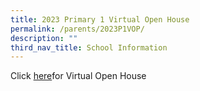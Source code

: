 ```yaml
---
title: 2023 Primary 1 Virtual Open House
permalink: /parents/2023P1VOP/
description: ""
third_nav_title: School Information
---
```







Click [here](https://sites.google.com/moe.edu.sg/wgps-2023-primary-1-virtual-op/home)for Virtual Open House